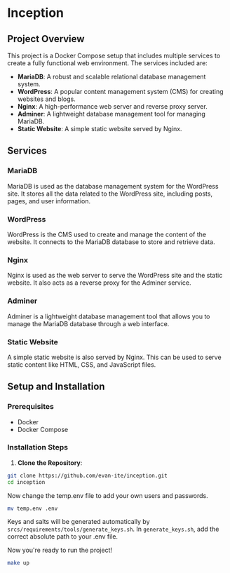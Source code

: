 # Inception

## Project Overview
This project is a Docker Compose setup that includes multiple services to create a fully functional web environment. The services included are:

- **MariaDB**: A robust and scalable relational database management system.
- **WordPress**: A popular content management system (CMS) for creating websites and blogs.
- **Nginx**: A high-performance web server and reverse proxy server.
- **Adminer**: A lightweight database management tool for managing MariaDB.
- **Static Website**: A simple static website served by Nginx.

## Services

### MariaDB
MariaDB is used as the database management system for the WordPress site. It stores all the data related to the WordPress site, including posts, pages, and user information.

### WordPress
WordPress is the CMS used to create and manage the content of the website. It connects to the MariaDB database to store and retrieve data.

### Nginx
Nginx is used as the web server to serve the WordPress site and the static website. It also acts as a reverse proxy for the Adminer service.

### Adminer
Adminer is a lightweight database management tool that allows you to manage the MariaDB database through a web interface.

### Static Website
A simple static website is also served by Nginx. This can be used to serve static content like HTML, CSS, and JavaScript files.

## Setup and Installation

### Prerequisites
- Docker
- Docker Compose

### Installation Steps
1. **Clone the Repository**:
```sh
git clone https://github.com/evan-ite/inception.git
cd inception
```

Now change the temp.env file to add your own users and passwords.
```sh
mv temp.env .env
```

Keys and salts will be generated automatically by `srcs/requirements/tools/generate_keys.sh`. In `generate_keys.sh`, add the correct absolute path to your .env file.

Now you're ready to run the project!
```sh
make up
```
